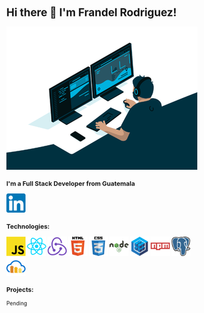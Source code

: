 
<h1>Hi there 👋 I'm Frandel Rodriguez!</h1>

<img src="https://github.com/Naotari/Naotari/blob/master/code.gif" alt="coding" width="500"></img>
  
<h3>I'm a Full Stack Developer from Guatemala</h3>
<a href="https://www.linkedin.com/in/frandel-rodriguez/"><img src="https://github.com/Naotari/Naotari/blob/master/174857.png" alt="linkedin" height="50px"></img></a>

<h3>Technologies:</h3>
<div>
  <img src="https://github.com/Naotari/Naotari/blob/master/JavaScript-01.jpg" alt="JS" height="50px"></img>
  <img src="https://github.com/Naotari/Naotari/blob/master/React-01.jpg" alt="REACT" height="50px"></img>
  <img src="https://github.com/Naotari/Naotari/blob/master/Redux-01.jpg" alt="REDUX" height="50px"></img>
  <img src="https://github.com/Naotari/Naotari/blob/master/HTML-5-logo-vector-01.jpg" alt="HTML" height="50px"></img>
  <img src="https://github.com/Naotari/Naotari/blob/master/CSS-3-01.jpg" alt="CSS" height="50px"></img>
  <img src="https://github.com/Naotari/Naotari/blob/master/Node-JS-01.jpg" alt="NODE" height="50px"></img>
  <img src="https://github.com/Naotari/Naotari/blob/master/Sequelize-01.jpg" alt="SEQ" height="50px"></img>
  <img src="https://github.com/Naotari/Naotari/blob/master/Npm-01.jpg" alt="NPM" height="50px"></img>
  <img src="https://github.com/Naotari/Naotari/blob/master/PostgreSQL-01.jpg" alt="POSTGRESQL" height="50px"></img>
  <img src="https://github.com/Naotari/Naotari/blob/master/Cloudinary-01.jpg" alt="cloudinary" height="50px"></img>
</div>

<h3>Projects:</h3>
<p>Pending</p>

<!--
**Naotari/Naotari** is a ✨ _special_ ✨ repository because its `README.md` (this file) appears on your GitHub profile.

Here are some ideas to get you started:

- 🔭 I’m currently working on ...
- 🌱 I’m currently learning ...
- 👯 I’m looking to collaborate on ...
- 🤔 I’m looking for help with ...
- 💬 Ask me about ...
- 📫 How to reach me: ...
- 😄 Pronouns: ...
- ⚡ Fun fact: ...
-->
